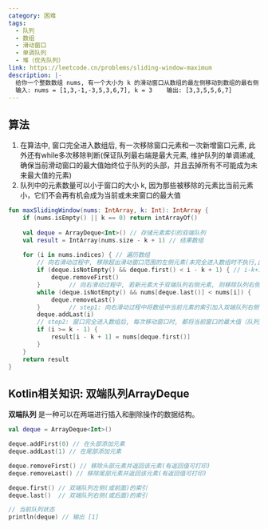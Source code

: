 ```yaml
---
category: 困难
tags:
  - 队列
  - 数组
  - 滑动窗口
  - 单调队列
  - 堆（优先队列）
link: https://leetcode.cn/problems/sliding-window-maximum
description: |-
  给你一个整数数组 nums, 有一个大小为 k 的滑动窗口从数组的最左侧移动到数组的最右侧, 你只可以看到在滑动窗口内的 k 个数字, 滑动窗口每次只向右移动一位, 返回每次滑动窗口中的最大值。
  输入: nums = [1,3,-1,-3,5,3,6,7], k = 3    输出: [3,3,5,5,6,7]
---
```


## 算法

1. 在算法中, 窗口完全进入数组后, 有一次移除窗口元素和一次新增窗口元素, 此外还有while多次移除判断(保证队列最右端是最大元素, 维护队列的单调递减, 确保当前滑动窗口的最大值始终位于队列的头部，并且去掉所有不可能成为未来最大值的元素)
2. 队列中的元素数量可以小于窗口的大小 k, 因为那些被移除的元素比当前元素小，它们不会再有机会成为当前或未来窗口的最大值
```Kotlin
fun maxSlidingWindow(nums: IntArray, k: Int): IntArray {  
    if (nums.isEmpty() || k == 0) return intArrayOf()  
  
    val deque = ArrayDeque<Int>() // 存储元素索引的双端队列  
    val result = IntArray(nums.size - k + 1) // 结果数组  
  
    for (i in nums.indices) { // 遍历数组  
        // 向右滑动过程中, 移除超出滑动窗口范围的左侧元素(未完全进入数组时不执行,此时first为1)  
        if (deque.isNotEmpty() && deque.first() < i - k + 1) { // i-k+1为滑动窗口左边界索引, first为双端队列左端索引  
            deque.removeFirst()  
        }        // 向右滑动过程中, 若新元素大于双端队列右侧元素, 则移除队列右侧该元素  
        while (deque.isNotEmpty() && nums[deque.last()] < nums[i]) {  
            deque.removeLast()  
        }        // step1: 向右滑动过程中将数组中当前元素的索引加入双端队列右侧(滑动窗口的右边界从数组的左边进入开始移动)  
        deque.addLast(i)  
        // step2: 窗口完全进入数组后, 每次移动窗口时, 都将当前窗口的最大值（队列头部元素）加入结果数组  
        if (i >= k - 1) {  
            result[i - k + 1] = nums[deque.first()]  
        }  
    }  
    return result  
}
```


## Kotlin相关知识: 双端队列ArrayDeque

**双端队列** 是一种可以在两端进行插入和删除操作的数据结构。
```Kotlin
val deque = ArrayDeque<Int>()

deque.addFirst(0) // 在头部添加元素
deque.addLast(1) // 在尾部添加元素

deque.removeFirst() // 移除头部元素并返回该元素(有返回值可打印)
deque.removeLast() // 移除尾部元素并返回该元素(有返回值可打印)

deque.first() // 双端队列左侧(或前面)的索引
deque.last()  // 双端队列右侧(或后面)的索引

// 当前队列状态
println(deque) // 输出 [1]
```
